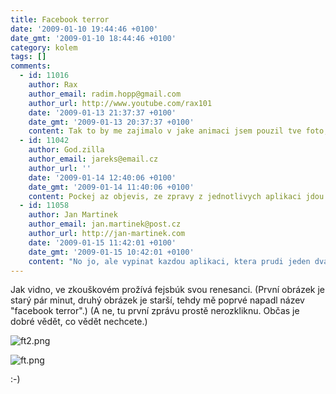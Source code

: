 ```yaml
---
title: Facebook terror
date: '2009-01-10 19:44:46 +0100'
date_gmt: '2009-01-10 18:44:46 +0100'
category: kolem
tags: []
comments:
  - id: 11016
    author: Rax
    author_email: radim.hopp@gmail.com
    author_url: http://www.youtube.com/rax101
    date: '2009-01-13 21:37:37 +0100'
    date_gmt: '2009-01-13 20:37:37 +0100'
    content: Tak to by me zajimalo v jake animaci jsem pouzil tve foto, kdyz jsem v posledni dobe jsem zandou animaci snad ani nevidel :-D facebook rulez :-D
  - id: 11042
    author: God.zilla
    author_email: jareks@email.cz
    author_url: ''
    date: '2009-01-14 12:40:06 +0100'
    date_gmt: '2009-01-14 11:40:06 +0100'
    content: Pockej az objevis, ze zpravy z jednotlivych aplikaci jdou vypnout... Pak se zivot vrati do starych dobrych koleji :-)
  - id: 11058
    author: Jan Martinek
    author_email: jan.martinek@post.cz
    author_url: http://jan-martinek.com
    date: '2009-01-15 11:42:01 +0100'
    date_gmt: '2009-01-15 10:42:01 +0100'
    content: "No jo, ale vypinat kazdou aplikaci, ktera prudi jeden dva dny a pak zmizi v propadlisti dejin...\r\n\r\n(Ale jinak mě to nějak nevykolejuje a po mém počátečním chladném přijetí Facebooku se mi teď docela líbí.)"
---
```

<p>Jak vidno, ve zkouškovém prožívá fejsbúk svou renesanci. (První obrázek je starý pár minut, druhý obrázek je starší, tehdy mě poprvé napadl název "facebook terror".) (A ne, tu první zprávu prostě nerozkliknu. Občas je dobré vědět, co vědět nechcete.)</p>
<p><img src='/assets/migrated/wp-uploads/2009/01/ft2.png' alt='ft2.png' /></p>
<p><img src='/assets/migrated/wp-uploads/2009/01/ft.png' alt='ft.png' /></p>
<p>:-)</p>
